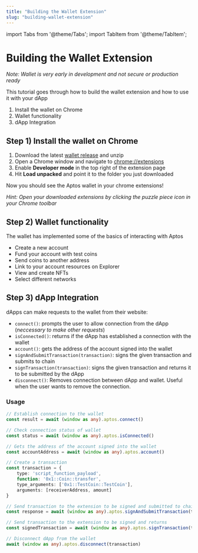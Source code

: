 ```yaml
---
title: "Building the Wallet Extension"
slug: "building-wallet-extension"
---
```


import Tabs from '@theme/Tabs';
import TabItem from '@theme/TabItem';

# Building the Wallet Extension

*Note: Wallet is very early in development and not secure or production ready*

This tutorial goes through how to build the wallet extension and how to use it with your dApp
1. Install the wallet on Chrome
2. Wallet functionality
3. dApp Integration

## Step 1) Install the wallet on Chrome

1. Download the latest [wallet release](https://github.com/aptos-labs/aptos-core/releases/) and unzip
2. Open a Chrome window and navigate to [chrome://extensions](chrome://extensions)
3. Enable **Developer mode** in the top right of the extension page
4. Hit **Load unpacked** and point it to the folder you just downloaded

Now you should see the Aptos wallet in your chrome extensions!

*Hint: Open your downloaded extensions by clicking the puzzle piece icon in your Chrome toolbar*

## Step 2) Wallet functionality
The wallet has implemented some of the basics of interacting with Aptos
- Create a new account
- Fund your account with test coins
- Send coins to another address
- Link to your account resources on Explorer
- View and create NFTs
- Select different networks

## Step 3) dApp Integration
dApps can make requests to the wallet from their website:
- `connect()`: prompts the user to allow connection from the dApp (*neccessary to make other requests*)
- `isConnected()`: returns if the dApp has established a connection with the wallet
- `account()`: gets the address of the account signed into the wallet
- `signAndSubmitTransaction(transaction)`: signs the given transaction and submits to chain
- `signTransaction(transaction)`: signs the given transaction and returns it to be submitted by the dApp
- `disconnect()`: Removes connection between dApp and wallet. Useful when the user wants to remove the connection.

### Usage

```typescript
// Establish connection to the wallet
const result = await (window as any).aptos.connect()

// Check connection status of wallet
const status = await (window as any).aptos.isConnected()

// Gets the address of the account signed into the wallet
const accountAddress = await (window as any).aptos.account()

// Create a transaction
const transaction = {
    type: 'script_function_payload',
    function: '0x1::Coin::transfer',
    type_arguments: ['0x1::TestCoin::TestCoin'],
    arguments: [receiverAddress, amount]
}

// Send transaction to the extension to be signed and submitted to chain
const response = await (window as any).aptos.signAndSubmitTransaction(transaction)

// Send transaction to the extension to be signed and returns
const signedTransaction = await (window as any).aptos.signTransaction(transaction)

// Disconnect dApp from the wallet
await (window as any).aptos.disconnect(transaction)
```

